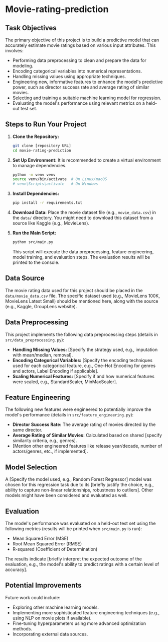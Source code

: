 # Movie-rating-prediction

## Task Objectives

The primary objective of this project is to build a predictive model that can accurately estimate movie ratings based on various input attributes. This involves:

* Performing data preprocessing to clean and prepare the data for modeling.
* Encoding categorical variables into numerical representations.
* Handling missing values using appropriate techniques.
* Engineering new, informative features to enhance the model's predictive power, such as director success rate and average rating of similar movies.
* Selecting and training a suitable machine learning model for regression.
* Evaluating the model's performance using relevant metrics on a held-out test set.

## Steps to Run Your Project

1.  **Clone the Repository:**
    ```bash
    git clone [repository URL]
    cd movie-rating-prediction
    ```

2.  **Set Up Environment:**
    It is recommended to create a virtual environment to manage dependencies.
    ```bash
    python -m venv venv
    source venv/bin/activate  # On Linux/macOS
    # venv\Scripts\activate   # On Windows
    ```

3.  **Install Dependencies:**
    ```bash
    pip install -r requirements.txt
    ```

4.  **Download Data:**
    Place the movie dataset file (e.g., `movie_data.csv`) in the `data/` directory. You might need to download this dataset from a source like Kaggle (e.g., MovieLens).

5.  **Run the Main Script:**
    ```bash
    python src/main.py
    ```
    This script will execute the data preprocessing, feature engineering, model training, and evaluation steps. The evaluation results will be printed to the console.

## Data Source

The movie rating data used for this project should be placed in the `data/movie_data.csv` file. The specific dataset used (e.g., MovieLens 100K, MovieLens Latest Small) should be mentioned here, along with the source (e.g., Kaggle, GroupLens website).

## Data Preprocessing

This project implements the following data preprocessing steps (details in `src/data_preprocessing.py`):

* **Handling Missing Values:** [Specify the strategy used, e.g., imputation with mean/median, removal].
* **Encoding Categorical Variables:** [Specify the encoding techniques used for each categorical feature, e.g., One-Hot Encoding for genres and actors, Label Encoding if applicable].
* **Scaling Numerical Features:** [Specify if and how numerical features were scaled, e.g., StandardScaler, MinMaxScaler].

## Feature Engineering

The following new features were engineered to potentially improve the model's performance (details in `src/feature_engineering.py`):

* **Director Success Rate:** The average rating of movies directed by the same director.
* **Average Rating of Similar Movies:** Calculated based on shared [specify similarity criteria, e.g., genres].
* [Mention other engineered features like release year/decade, number of actors/genres, etc., if implemented].

## Model Selection

A [Specify the model used, e.g., Random Forest Regressor] model was chosen for this regression task due to its [briefly justify the choice, e.g., ability to capture non-linear relationships, robustness to outliers]. Other models might have been considered and evaluated as well.

## Evaluation

The model's performance was evaluated on a held-out test set using the following metrics (results will be printed when `src/main.py` is run):

* Mean Squared Error (MSE)
* Root Mean Squared Error (RMSE)
* R-squared (Coefficient of Determination)

The results indicate [briefly interpret the expected outcome of the evaluation, e.g., the model's ability to predict ratings with a certain level of accuracy].

## Potential Improvements

Future work could include:

* Exploring other machine learning models.
* Implementing more sophisticated feature engineering techniques (e.g., using NLP on movie plots if available).
* Fine-tuning hyperparameters using more advanced optimization methods.
* Incorporating external data sources.
